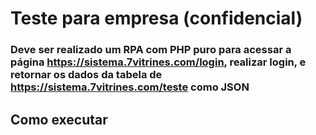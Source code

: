 # Teste para empresa (confidencial)

### Deve ser realizado um RPA com PHP puro para acessar a página https://sistema.7vitrines.com/login, realizar login, e retornar os dados da tabela de https://sistema.7vitrines.com/teste como JSON


## Como executar